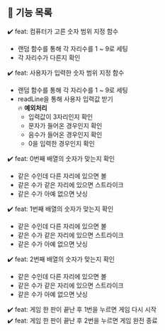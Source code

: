 ## 🌹 기능 목록
✔️ feat: 컴퓨터가 고른 숫자 범위 지정 함수    
- 랜덤 함수를 통해 각 자리수를 1 ~ 9로 세팅  
- 각 자리수가 다른지 확인     

✔️ feat: 사용자가 입력한 숫자 범위 지정 함수   
- 랜덤 함수를 통해 각 자리수를 1 ~ 9로 세팅     
- readLine을 통해 사용자 입력값 받기         
🔥 **예외처리**
    - 입력값이 3자리인지 확인   
    - 문자가 들어온 경우인지 확인   
    - 음수가 들어온 경우인지 확인   
    - 0을 입력한 경우인지 확인   

✔️ feat: 0번째 배열의 숫자가 맞는지 확인
- 같은 수인데 다른 자리에 있으면 볼  
- 같은 수가 같은 자리에 있으면 스트라이크  
- 같은 수가 아예 없으면 낫싱

✔️ feat: 1번째 배열의 숫자가 맞는지 확인
- 같은 수인데 다른 자리에 있으면 볼
- 같은 수가 같은 자리에 있으면 스트라이크
- 같은 수가 아예 없으면 낫싱     

✔️ feat: 2번째 배열의 숫자가 맞는지 확인
- 같은 수인데 다른 자리에 있으면 볼   
- 같은 수가 같은 자리에 있으면 스트라이크   
- 같은 수가 아예 없으면 낫싱     

✔️ feat: 게임 한 판이 끝난 후 1번을 누르면 게임 다시 시작   
✔️ feat: 게임 한 판이 끝난 후 2번을 누르면 게임 완전 종료
